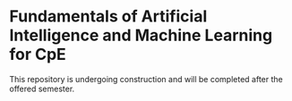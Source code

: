 # Fundamentals of Artificial Intelligence and Machine Learning for CpE
This repository is undergoing construction and will be completed after the offered semester.
